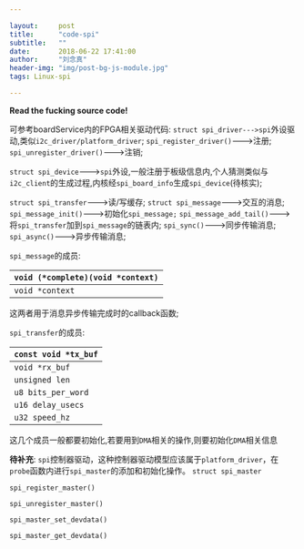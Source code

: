 ```yaml
---

layout:     post
title:      "code-spi"
subtitle:   ""
date:       2018-06-22 17:41:00
author:     "刘念真"
header-img: "img/post-bg-js-module.jpg"
tags: Linux-spi

---
```


**Read the fucking source code!**

可参考boardService内的FPGA相关驱动代码:
`struct spi_driver--->spi`外设驱动,类似`i2c_driver/platform_driver`;
`spi_register_driver()`--->注册;
`spi_unregister_driver()`--->注销;

`struct spi_device`--->`spi`外设,一般注册于板级信息内,个人猜测类似与`i2c_client`的生成过程,内核经`spi_board_info`生成`spi_device`(待核实);

`struct spi_transfer`--->读/写缓存;
`struct spi_message`--->交互的消息;
`spi_message_init()`--->初始化`spi_message;`
`spi_message_add_tail()`--->将`spi_transfer`加到`spi_message`的链表内;
`spi_sync()`--->同步传输消息;
`spi_async()`--->异步传输消息;

`spi_message`的成员: 

| `void (*complete)(void *context)` |
| :-------------------------------- |
| `void *context`                   |

这两者用于消息异步传输完成时的callback函数;

`spi_transfer`的成员:

| `const void *tx_buf` |
| -------------------- |
| `void *rx_buf`       |
| `unsigned len`       |
| `u8 bits_per_word`   |
| `u16 delay_usecs`    |
| `u32 speed_hz`       |

这几个成员一般都要初始化,若要用到`DMA`相关的操作,则要初始化`DMA`相关信息

**待补充**:
`spi`控制器驱动，这种控制器驱动模型应该属于`platform_driver`，在`probe`函数内进行`spi_master`的添加和初始化操作。
`struct spi_master`

`spi_register_master()`

`spi_unregister_master()`

`spi_master_set_devdata()`

`spi_master_get_devdata()`



